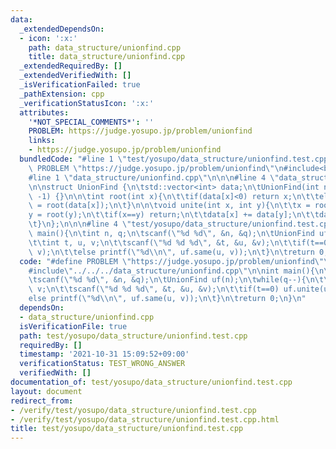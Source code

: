 ```yaml
---
data:
  _extendedDependsOn:
  - icon: ':x:'
    path: data_structure/unionfind.cpp
    title: data_structure/unionfind.cpp
  _extendedRequiredBy: []
  _extendedVerifiedWith: []
  _isVerificationFailed: true
  _pathExtension: cpp
  _verificationStatusIcon: ':x:'
  attributes:
    '*NOT_SPECIAL_COMMENTS*': ''
    PROBLEM: https://judge.yosupo.jp/problem/unionfind
    links:
    - https://judge.yosupo.jp/problem/unionfind
  bundledCode: "#line 1 \"test/yosupo/data_structure/unionfind.test.cpp\"\n#define\
    \ PROBLEM \"https://judge.yosupo.jp/problem/unionfind\"\n#include<bits/stdc++.h>\n\
    #line 1 \"data_structure/unionfind.cpp\"\n\n\n#line 4 \"data_structure/unionfind.cpp\"\
    \n\nstruct UnionFind {\n\tstd::vector<int> data;\n\tUnionFind(int n=1e5): data(n,\
    \ -1) {}\n\n\tint root(int x){\n\t\tif(data[x]<0) return x;\n\t\telse return data[x]\
    \ = root(data[x]);\n\t}\n\n\tvoid unite(int x, int y){\n\t\tx = root(x);\n\t\t\
    y = root(y);\n\t\tif(x==y) return;\n\t\tdata[x] += data[y];\n\t\tdata[y] = x;\n\
    \t}\n};\n\n\n#line 4 \"test/yosupo/data_structure/unionfind.test.cpp\"\n\nint\
    \ main(){\n\tint n, q;\n\tscanf(\"%d %d\", &n, &q);\n\tUnionFind uf(n);\n\twhile(q--){\n\
    \t\tint t, u, v;\n\t\tscanf(\"%d %d %d\", &t, &u, &v);\n\t\tif(t==0) uf.unite(u,\
    \ v);\n\t\telse printf(\"%d\\n\", uf.same(u, v));\n\t}\n\treturn 0;\n}\n"
  code: "#define PROBLEM \"https://judge.yosupo.jp/problem/unionfind\"\n#include<bits/stdc++.h>\n\
    #include\"../../../data_structure/unionfind.cpp\"\n\nint main(){\n\tint n, q;\n\
    \tscanf(\"%d %d\", &n, &q);\n\tUnionFind uf(n);\n\twhile(q--){\n\t\tint t, u,\
    \ v;\n\t\tscanf(\"%d %d %d\", &t, &u, &v);\n\t\tif(t==0) uf.unite(u, v);\n\t\t\
    else printf(\"%d\\n\", uf.same(u, v));\n\t}\n\treturn 0;\n}\n"
  dependsOn:
  - data_structure/unionfind.cpp
  isVerificationFile: true
  path: test/yosupo/data_structure/unionfind.test.cpp
  requiredBy: []
  timestamp: '2021-10-31 15:09:52+09:00'
  verificationStatus: TEST_WRONG_ANSWER
  verifiedWith: []
documentation_of: test/yosupo/data_structure/unionfind.test.cpp
layout: document
redirect_from:
- /verify/test/yosupo/data_structure/unionfind.test.cpp
- /verify/test/yosupo/data_structure/unionfind.test.cpp.html
title: test/yosupo/data_structure/unionfind.test.cpp
---
```

